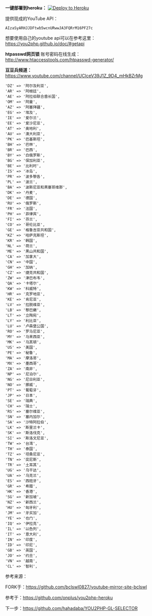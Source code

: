 


**一键部署到heroku：**  [![Deploy to Heroku](https://www.herokucdn.com/deploy/button.png)](https://heroku.com/deploy)

提供现成的YouTube API：
```
AIzaSyARHJJDFtwb5wcnURwwJA3FQRrM16PF27c
```
想要使用自己的youtube api可以在参考这里：https://you2php.github.io/doc/#getapi


**htpasswd网页锁** 账号密码在线生成：http://www.htaccesstools.com/htpasswd-generator/   


**豆豆兵频道：**  https://www.youtube.com/channel/UClceV39J1Z_9D4_mHkBZrMg
```
'DZ' => '阿尔及利亚',
'AR' => '阿根廷',
'AE' => '阿拉伯联合酋长国',
'OM' => '阿曼',
'AZ' => '阿塞拜疆',
'EG' => '埃及',
'IE' => '爱尔兰',
'EE' => '爱沙尼亚',
'AT' => '奥地利',
'AU' => '澳大利亚',
'PK' => '巴基斯坦',
'BH' => '巴林',
'BR' => '巴西',
'BY' => '白俄罗斯',
'BG' => '保加利亚',
'BE' => '比利时',
'IS' => '冰岛',
'PR' => '波多黎各',
'PL' => '波兰',
'BA' => '波斯尼亚和黑塞哥维那',
'DK' => '丹麦',
'DE' => '德国',
'RU' => '俄罗斯',
'FR' => '法国',
'PH' => '菲律宾',
'FI' => '芬兰',
'CO' => '哥伦比亚',
'GE' => '格鲁吉亚共和国',
'KZ' => '哈萨克斯坦',
'KR' => '韩国',
'NL' => '荷兰',
'ME' => '黑山共和国',
'CA' => '加拿大',
'CN' => '中国',
'GH' => '加纳',
'CZ' => '捷克共和国',
'ZW' => '津巴布韦',
'QA' => '卡塔尔',
'KW' => '科威特',
'HR' => '克罗地亚',
'KE' => '肯尼亚',
'LV' => '拉脱维亚',
'LB' => '黎巴嫩',
'LT' => '立陶宛',
'LY' => '利比亚',
'LU' => '卢森堡公国',
'RO' => '罗马尼亚',
'MY' => '马来西亚',
'MK' => '马其顿',
'US' => '美国',
'PE' => '秘鲁',
'MA' => '摩洛哥',
'MX' => '墨西哥',
'ZA' => '南非',
'NP' => '尼泊尔',
'NG' => '尼日利亚',
'NO' => '挪威',
'PT' => '葡萄牙',
'JP' => '日本',
'SE' => '瑞典',
'CH' => '瑞士',
'RS' => '塞尔维亚',
'SN' => '塞内加尔',
'SA' => '沙特阿拉伯',
'LK' => '斯里兰卡',
'SK' => '斯洛伐克',
'SI' => '斯洛文尼亚',
'TW' => '台湾',
'TH' => '泰国',
'TZ' => '坦桑尼亚',
'TN' => '突尼斯',
'TR' => '土耳其',
'UG' => '乌干达',
'UA' => '乌克兰',
'ES' => '西班牙',
'GR' => '希腊',
'HK' => '香港',
'SG' => '新加坡',
'NZ' => '新西兰',
'HU' => '匈牙利',
'JM' => '牙买加',
'YE' => '也门',
'IQ' => '伊拉克',
'IL' => '以色列',
'IT' => '意大利',
'IN' => '印度',
'ID' => '印尼',
'GB' => '英国',
'JO' => '约旦',
'VN' => '越南',
'CL' => '智利',
```          
参考来源：

FORK于：https://github.com/bclswl0827/youtube-mirror-site-bclswl

参考于：https://github.com/onplus/you2php-heroku

下一步：https://github.com/hahadaba/YOU2PHP-GL-SELECTOR


